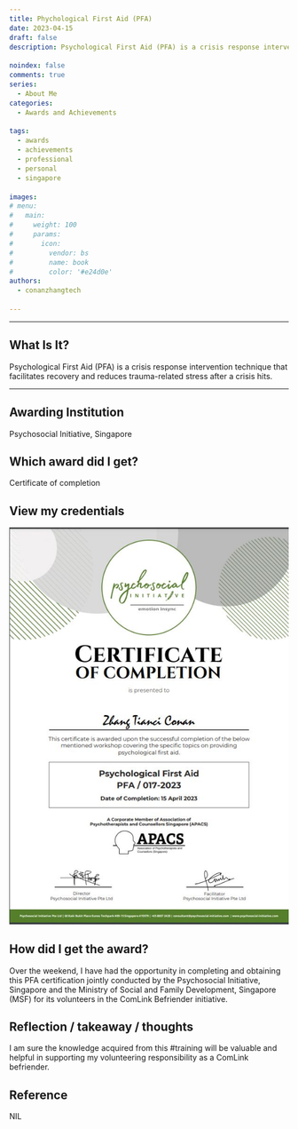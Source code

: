 ```yaml
---
title: Phychological First Aid (PFA)
date: 2023-04-15
draft: false
description: Psychological First Aid (PFA) is a crisis response intervention technique that facilitates recovery and reduces trauma-related stress after a crisis hits.

noindex: false
comments: true
series:
  - About Me
categories:
  - Awards and Achievements
  
tags:
  - awards
  - achievements
  - professional
  - personal
  - singapore

images:
# menu:
#   main:
#     weight: 100
#     params:
#       icon:
#         vendor: bs
#         name: book
#         color: '#e24d0e'
authors:
  - conanzhangtech

---
```

---

## What Is It?

Psychological First Aid (PFA) is a crisis response intervention technique that facilitates recovery and reduces trauma-related stress after a crisis hits.

---

## Awarding Institution

Psychosocial Initiative, Singapore

## Which award did I get?

Certificate of completion

## View my credentials

![PFA2023 Cerificate of completion](credential1.jpg)

## How did I get the award?

Over the weekend, I have had the opportunity in completing and obtaining this PFA certification jointly conducted by the Psychosocial Initiative, Singapore and the Ministry of Social and Family Development, Singapore (MSF) for its volunteers in the ComLink Befriender initiative.

## Reflection / takeaway / thoughts

I am sure the knowledge acquired from this #training will be valuable and helpful in supporting my volunteering responsibility as a ComLink befriender.

## Reference

NIL


